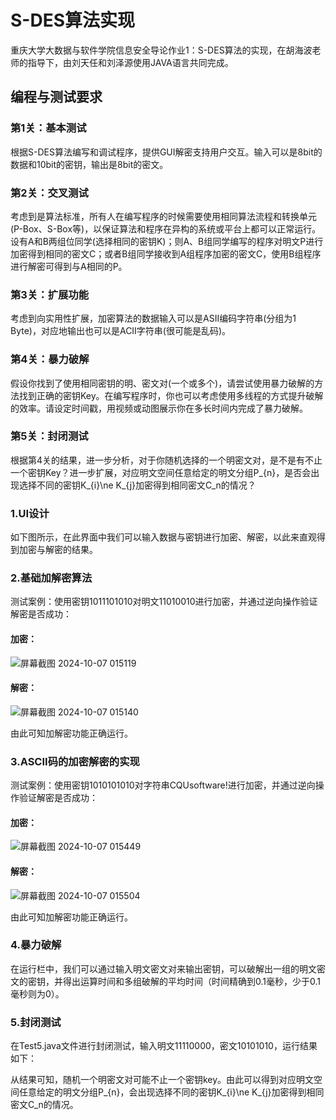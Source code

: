 # S-DES算法实现  
重庆大学大数据与软件学院信息安全导论作业1：S-DES算法的实现，在胡海波老师的指导下，由刘天任和刘泽源使用JAVA语言共同完成。

## 编程与测试要求  
### 第1关：基本测试  
根据S-DES算法编写和调试程序，提供GUI解密支持用户交互。输入可以是8bit的数据和10bit的密钥，输出是8bit的密文。

### 第2关：交叉测试  
考虑到是算法标准，所有人在编写程序的时候需要使用相同算法流程和转换单元(P-Box、S-Box等)，以保证算法和程序在异构的系统或平台上都可以正常运行。设有A和B两组位同学(选择相同的密钥K)；则A、B组同学编写的程序对明文P进行加密得到相同的密文C；或者B组同学接收到A组程序加密的密文C，使用B组程序进行解密可得到与A相同的P。

### 第3关：扩展功能  
考虑到向实用性扩展，加密算法的数据输入可以是ASII编码字符串(分组为1 Byte)，对应地输出也可以是ACII字符串(很可能是乱码)。

### 第4关：暴力破解  
假设你找到了使用相同密钥的明、密文对(一个或多个)，请尝试使用暴力破解的方法找到正确的密钥Key。在编写程序时，你也可以考虑使用多线程的方式提升破解的效率。请设定时间戳，用视频或动图展示你在多长时间内完成了暴力破解。

### 第5关：封闭测试  
根据第4关的结果，进一步分析，对于你随机选择的一个明密文对，是不是有不止一个密钥Key？进一步扩展，对应明文空间任意给定的明文分组P_{n}，是否会出现选择不同的密钥K_{i}\ne K_{j}加密得到相同密文C_n的情况？
### 1.UI设计
如下图所示，在此界面中我们可以输入数据与密钥进行加密、解密，以此来直观得到加密与解密的结果。





### 2.基础加解密算法  
测试案例：使用密钥1011101010对明文11010010进行加密，并通过逆向操作验证解密是否成功：
#### 加密：
![屏幕截图 2024-10-07 015119](https://github.com/user-attachments/assets/3a8910aa-9ef9-44a7-bd93-7daa518776e9)
#### 解密：
![屏幕截图 2024-10-07 015140](https://github.com/user-attachments/assets/76b77a9b-f730-46b6-8881-80f9b23a1c04)

由此可知加解密功能正确运行。

### 3.ASCII码的加密解密的实现
测试案例：使用密钥1010101010对字符串CQUsoftware!进行加密，并通过逆向操作验证解密是否成功：
#### 加密：
![屏幕截图 2024-10-07 015449](https://github.com/user-attachments/assets/c49f2749-9aa7-4f4a-84e6-20816f735507)
#### 解密：
![屏幕截图 2024-10-07 015504](https://github.com/user-attachments/assets/b3e6b0f5-b81e-4890-a76b-de593e953b4a)

由此可知加解密功能正确运行。

### 4.暴力破解
在运行栏中，我们可以通过输入明文密文对来输出密钥，可以破解出一组的明文密文的密钥，并得出运算时间和多组破解的平均时间（时间精确到0.1毫秒，少于0.1毫秒则为0）。


   
### 5.封闭测试
在Test5.java文件进行封闭测试，输入明文11110000，密文10101010，运行结果如下：



从结果可知，随机一个明密文对可能不止一个密钥key。由此可以得到对应明文空间任意给定的明文分组P_{n}，会出现选择不同的密钥K_{i}\ne K_{j}加密得到相同密文C_n的情况。
